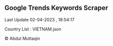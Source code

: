 

## Google Trends Keywords Scraper 
 
Last Update 02-04-2023 , 18:54:17

Country List :
VIETNAM.json



© Abdul Muttaqin 
